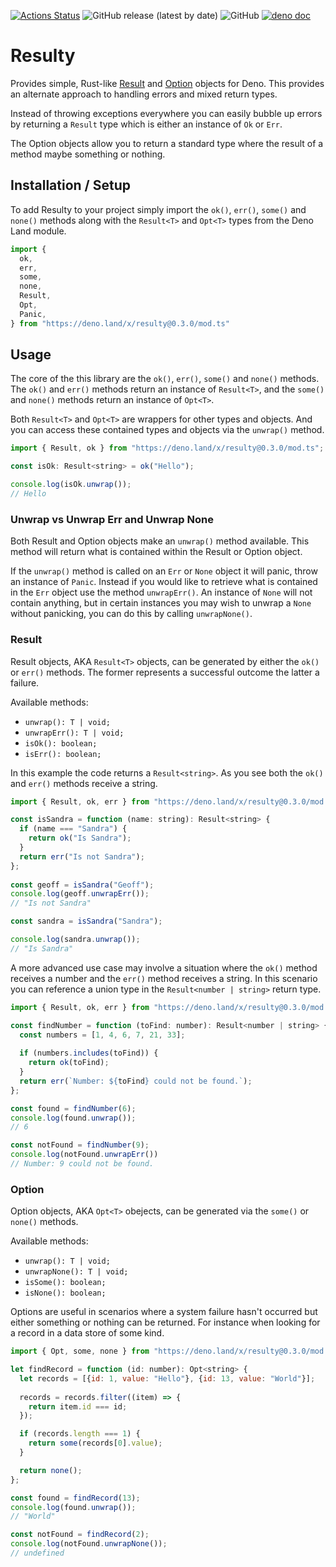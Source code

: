 [![Actions Status](https://github.com/robdwaller/resulty/workflows/ci/badge.svg)](https://github.com/robdwaller/resulty/actions) ![GitHub release (latest by date)](https://img.shields.io/github/v/release/robdwaller/resulty) ![GitHub](https://img.shields.io/github/license/robdwaller/resulty) [![deno doc](https://doc.deno.land/badge.svg)](https://doc.deno.land/https/deno.land/x/resulty/mod.ts)

# Resulty

Provides simple, Rust-like [Result](https://doc.rust-lang.org/std/result/enum.Result.html) and [Option](https://doc.rust-lang.org/std/option/enum.Option.html) objects for Deno. This provides an alternate approach to handling errors and mixed return types. 

Instead of throwing exceptions everywhere you can easily bubble up errors by returning a `Result` type which is either an instance of `Ok` or `Err`. 

The Option objects allow you to return a standard type where the result of a method maybe something or nothing.

## Installation / Setup

To add Resulty to your project simply import the `ok()`, `err()`, `some()` and `none()` methods along with the `Result<T>` and `Opt<T>` types from the Deno Land module.

```js
import { 
  ok, 
  err, 
  some, 
  none, 
  Result, 
  Opt,
  Panic,
} from "https://deno.land/x/resulty@0.3.0/mod.ts"
```

## Usage

The core of the this library are the `ok()`, `err()`, `some()` and `none()` methods. The `ok()` and `err()` methods return an instance of `Result<T>`, and the `some()` and `none()` methods return an instance of `Opt<T>`.

Both `Result<T>` and `Opt<T>` are wrappers for other types and objects. And you can access these contained types and objects via the `unwrap()` method.

```js
import { Result, ok } from "https://deno.land/x/resulty@0.3.0/mod.ts";

const isOk: Result<string> = ok("Hello");

console.log(isOk.unwrap());
// Hello
```

### Unwrap vs Unwrap Err and Unwrap None

Both Result and Option objects make an `unwrap()` method available. This method will return what is contained within the Result or Option object. 

If the `unwrap()` method is called on an `Err` or `None` object it will panic, throw an instance of `Panic`. Instead if you would like to retrieve what is contained in the `Err` object use the method `unwrapErr()`. An instance of `None` will not contain anything, but in certain instances you may wish to unwrap a `None` without panicking, you can do this by calling `unwrapNone()`. 

### Result

Result objects, AKA `Result<T>` objects, can be generated by either the `ok()` or `err()` methods. The former represents a successful outcome the latter a failure. 

Available methods:

- `unwrap(): T | void;`
- `unwrapErr(): T | void;`
- `isOk(): boolean;`
- `isErr(): boolean;`

In this example the code returns a `Result<string>`. As you see both the `ok()` and `err()` methods receive a string.
```js
import { Result, ok, err } from "https://deno.land/x/resulty@0.3.0/mod.ts";

const isSandra = function (name: string): Result<string> {
  if (name === "Sandra") {
    return ok("Is Sandra");
  }
  return err("Is not Sandra");
};
  
const geoff = isSandra("Geoff");
console.log(geoff.unwrapErr());
// "Is not Sandra"

const sandra = isSandra("Sandra");

console.log(sandra.unwrap()); 
// "Is Sandra"
```

A more advanced use case may involve a situation where the `ok()` method receives a number and the `err()` method receives a string. In this scenario you can reference a union type in the `Result<number | string>` return type.

```js
import { Result, ok, err } from "https://deno.land/x/resulty@0.3.0/mod.ts";

const findNumber = function (toFind: number): Result<number | string> {
  const numbers = [1, 4, 6, 7, 21, 33];
  
  if (numbers.includes(toFind)) {
    return ok(toFind);
  }
  return err(`Number: ${toFind} could not be found.`);
};

const found = findNumber(6);
console.log(found.unwrap());
// 6

const notFound = findNumber(9);
console.log(notFound.unwrapErr())
// Number: 9 could not be found.
```

### Option

Option objects, AKA `Opt<T>` obejects, can be generated via the `some()` or `none()` methods. 

Available methods:

- `unwrap(): T | void;`
- `unwrapNone(): T | void;`
- `isSome(): boolean;`
- `isNone(): boolean;`

Options are useful in scenarios where a system failure hasn't occurred but either something or nothing can be returned. For instance when looking for a record in a data store of some kind.

```js
import { Opt, some, none } from "https://deno.land/x/resulty@0.3.0/mod.ts";

let findRecord = function (id: number): Opt<string> {
  let records = [{id: 1, value: "Hello"}, {id: 13, value: "World"}];
  
  records = records.filter((item) => {
    return item.id === id;
  });

  if (records.length === 1) {
    return some(records[0].value);
  }

  return none();
};

const found = findRecord(13);
console.log(found.unwrap());
// "World"

const notFound = findRecord(2);
console.log(notFound.unwrapNone());
// undefined
```